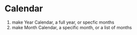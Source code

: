 # Calendar
1. make Year Calendar, a full year, or specfic months
1. make Month Calendar, a specific month, or a list of months
